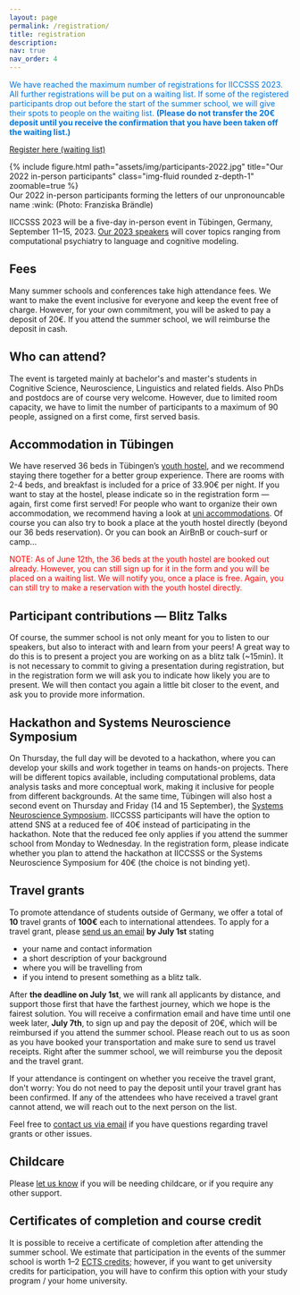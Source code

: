 ```yaml
---
layout: page
permalink: /registration/
title: registration
description: 
nav: true
nav_order: 4
---
```




<span style="color:#0076df"> We have reached the maximum number of registrations for IICCSSS 2023. All further registrations will be put on a waiting list. If some of the registered participants drop out before the start of the summer school, we will give their spots to people on the waiting list. </span> <span style="color:#0076df; font-weight: bold">(Please do not transfer the 20€ deposit until you receive the confirmation that you have been taken off the waiting list.) </span>

<a class="btn btn-primary btn" href="https://forms.gle/BbhGNAo5tVYUUFxb8">Register here (waiting list)</a>

<div class="row mt-3">
    <div class="col-sm mt-3 mt-md-0">
        {% include figure.html path="assets/img/participants-2022.jpg" title="Our 2022 in-person participants" class="img-fluid rounded z-depth-1" zoomable=true %}
    </div>
</div>
<div class="caption">
    Our 2022 in-person participants forming the letters of our unpronouncable name :wink: (Photo: Franziska Brändle)
</div>

IICCSSS 2023 will be a five-day in-person event in Tübingen, Germany, September 11–15, 2023. [Our 2023 speakers](/speakers/) will cover topics ranging from computational psychiatry to language and cognitive modeling.

## Fees
Many summer schools and conferences take high attendance fees. We want to make the event inclusive for everyone and keep the event free of charge. However, for your own commitment, you will be asked to pay a deposit of 20€. If you attend the summer school, we will reimburse the deposit in cash.

## Who can attend?
The event is targeted mainly at bachelor's and master's students in Cognitive Science, Neuroscience, Linguistics and related fields. Also PhDs and postdocs are of course very welcome.
However, due to limited room capacity, we have to limit the number of participants to a maximum of 90 people, assigned on a first come, first served basis.

## Accommodation in Tübingen
We have reserved 36 beds in Tübingen’s [youth hostel](https://www.jugendherberge.de/jugendherbergen/tuebingen/), and we recommend staying there together for a better group experience. There are rooms with 2-4 beds, and breakfast is included for a price of 33.90€ per night. If you want to stay at the hostel, please indicate so in the registration form — again, first come first served! For people who want to organize their own accommodation, we recommend having a look at [uni accommodations](https://uni-tuebingen.de/en/international/welcome-center/guide-for-international-researchers/accommodation). Of course you can also try to book a place at the youth hostel directly (beyond our 36 beds reservation). Or you can book an AirBnB or couch-surf or camp...

<p style="color:#ff0000">NOTE: As of June 12th, the 36 beds at the youth hostel are booked out already. However, you can still sign up for it in the form and you will be placed on a waiting list. We will notify you, once a place is free. Again, you can still try to make a reservation with the youth hostel directly.</p>

## Participant contributions — Blitz Talks

Of course, the summer school is not only meant for you to listen to our speakers, but also to interact with and learn from your peers! A great way to do this is to present a project you are working on as a blitz talk (~15min). It is not necessary to commit to giving a presentation during registration, but in the registration form we will ask you to indicate how likely you are to present. We will then contact you again a little bit closer to the event, and ask you to provide more information.

## Hackathon and Systems Neuroscience Symposium
On Thursday, the full day will be devoted to a hackathon, where you can develop your skills and work together in teams on hands-on projects. There will be different topics available, including computational problems, data analysis tasks and more conceptual work, making it inclusive for people from different backgrounds. At the same time, Tübingen will also host a second event on Thursday and Friday (14 and 15 September), the [Systems Neuroscience Symposium](http://meg.medizin.uni-tuebingen.de/2023/). IICCSSS participants will have the option to attend SNS at a reduced fee of 40€ instead of participating in the hackathon. Note that the reduced fee only applies if you attend the summer school from Monday to Wednesday. In the registration form, please indicate whether you plan to attend the hackathon at IICCSSS or the Systems Neuroscience Symposium for 40€ (the choice is not binding yet).

## Travel grants
To promote attendance of students outside of Germany, we offer a total of **10** travel grants of **100€** each to international attendees. To apply for a travel grant, please [send us an email](mailto:info@iiccsss.org) **by July 1st** stating
- your name and contact information
- a short description of your background
- where you will be travelling from
- if you intend to present something as a blitz talk.

After **the deadline on July 1st**, we will rank all applicants by distance, and support those first that have the farthest journey, which we hope is the fairest solution. You will receive a confirmation email and have time until one week later, **July 7th**, to sign up and pay the deposit of 20€, which will be reimbursed if you attend the summer school. Please reach out to us as soon as you have booked your transportation and make sure to send us travel receipts. Right after the summer school, we will reimburse you the deposit and the travel grant.

If your attendance is contingent on whether you receive the travel grant, don't worry: You do not need to pay the deposit until your travel grant has been confirmed. If any of the attendees who have received a travel grant cannot attend, we will reach out to the next person on the list.

Feel free to [contact us via email](mailto:info@iiccsss.org) if you have questions regarding travel grants or other issues.

## Childcare
Please [let us know](mailto:info@iiccsss.org) if you will be needing childcare, or if you require any other support.

## Certificates of completion and course credit
It is possible to receive a certificate of completion after attending the summer school. We estimate that participation in the events of the summer school is worth 1–2 [ECTS credits](https://education.ec.europa.eu/education-levels/higher-education/inclusive-and-connected-higher-education/european-credit-transfer-and-accumulation-system); however, if you want to get university credits for participation, you will have to confirm this option with your study program / your home university.
